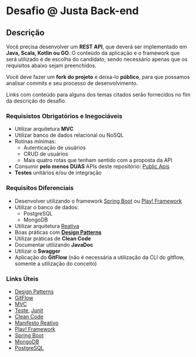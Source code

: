 # Desafio @ Justa Back-end

## Descrição

Você precisa desenvolver um **REST API**, que deverá ser implementado em **Java, Scala, Kotlin ou GO**.
O conteúdo da aplicação e o framework que será utilizado é de escolha do candidato, sendo necessário apenas que os requisitos abaixo sejam preenchidos.

Você deve fazer um **fork do projeto** e deixa-lo **público**, para que possamos analisar commits e seu processo de desenvolvimento.

Links com conteúdo para alguns dos temas citados serão fornecidos no fim da descrição do desafio.

### Requisistos Obrigatórios e Inegociáveis

- Utilizar arquitetura **MVC**
- Utilizar banco de dados relacional ou NoSQL
- Rotinas mínimas:
  - Autenticação de usuários
  - CRUD de usuários
  - Mais quatro rotas que tenham sentido com a proposta da API
- Consumir **pelo menos DUAS** APIs deste repositório: [Public Apis](https://github.com/public-apis/public-apis)
- **Testes** unitários e/ou de integração

### Requisitos Diferenciais

- Desenvolver utilizando o framework [Spring Boot](https://spring.io/projects/spring-boot) ou [Play! Framework]( https://www.playframework.com/)
- Utilizar o banco de dados:
  - PostgreSQL
  - MongoDB
- Utilizar arquitetura [Reativa](https://www.reactivemanifesto.org/pt-BR)
- Boas práticas com [**Design Patterns**](https://github.com/beatrizacbs/java-design-patterns-pocs)
- Utilizar práticas de **Clean Code**
- Documentar utilizando **JavaDoc**
- Utilizar o **Swagger**
- Aplicação do **GitFlow** (não é necessária a utilização da CLI do gitflow, somente a utilização do conceito)

### Links Úteis

- [Design Patterns](https://github.com/beatrizacbs/java-design-patterns-pocs)
- [GitFlow](https://medium.com/trainingcenter/utilizando-o-fluxo-git-flow-e63d5e0d5e04)
- [MVC](https://medium.com/upday-devs/android-architecture-patterns-part-1-model-view-controller-3baecef5f2b6)
- [Teste](https://developer.android.com/training/testing/fundamentals), [Junit](https://medium.com/grtech-student-blog/getting-started-with-junit-92ab1ab91c93)
- [Clean Code](https://simpleprogrammer.com/clean-code-principles-better-programmer/)
- [Manifesto Reativo](https://www.reactivemanifesto.org/pt-BR)
- [Play! Framework](https://www.playframework.com/)
- [Spring Boot](https://spring.io/projects/spring-boot)
- [MongoDB]( https://www.mongodb.com/ )
- [PostgreSQL]( https://www.postgresql.org/ )
